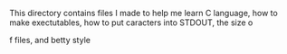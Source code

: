 This directory contains files I made to help me learn C language, how to make exectutables, how to put caracters into STDOUT, the size o

f files, and betty style
